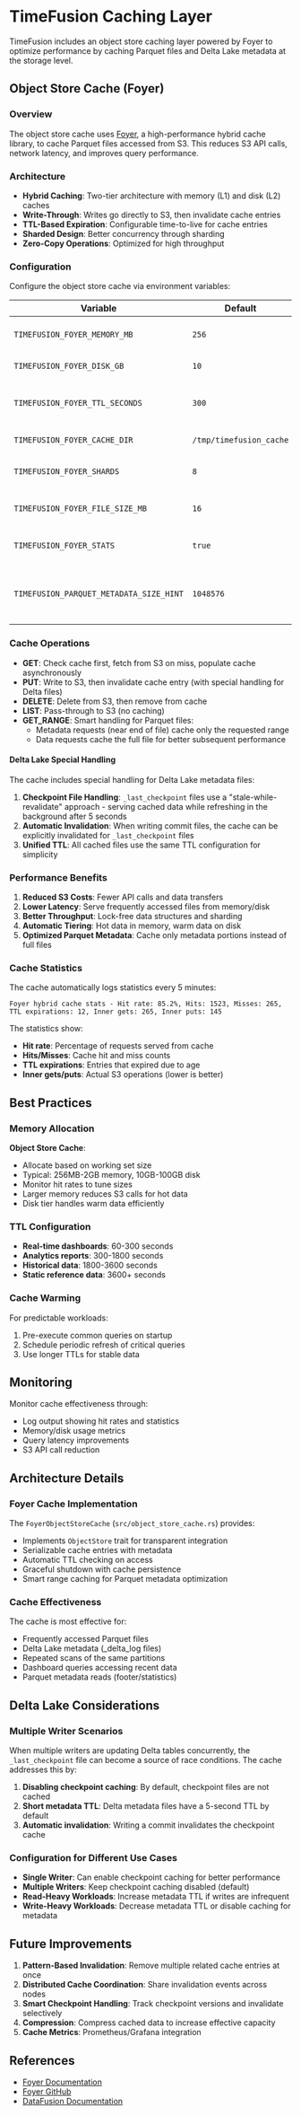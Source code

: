 # TimeFusion Caching Layer

TimeFusion includes an object store caching layer powered by Foyer to optimize performance by caching Parquet files and Delta Lake metadata at the storage level.

## Object Store Cache (Foyer)

### Overview

The object store cache uses [Foyer](https://foyer.rs), a high-performance hybrid cache library, to cache Parquet files accessed from S3. This reduces S3 API calls, network latency, and improves query performance.

### Architecture

- **Hybrid Caching**: Two-tier architecture with memory (L1) and disk (L2) caches
- **Write-Through**: Writes go directly to S3, then invalidate cache entries
- **TTL-Based Expiration**: Configurable time-to-live for cache entries
- **Sharded Design**: Better concurrency through sharding
- **Zero-Copy Operations**: Optimized for high throughput

### Configuration

Configure the object store cache via environment variables:

| Variable | Default | Description |
|----------|---------|-------------|
| `TIMEFUSION_FOYER_MEMORY_MB` | `256` | Memory cache size in MB |
| `TIMEFUSION_FOYER_DISK_GB` | `10` | Disk cache size in GB |
| `TIMEFUSION_FOYER_TTL_SECONDS` | `300` | TTL for cache entries (seconds) |
| `TIMEFUSION_FOYER_CACHE_DIR` | `/tmp/timefusion_cache` | Directory for disk cache |
| `TIMEFUSION_FOYER_SHARDS` | `8` | Number of shards for concurrency |
| `TIMEFUSION_FOYER_FILE_SIZE_MB` | `16` | File size for disk cache segments |
| `TIMEFUSION_FOYER_STATS` | `true` | Enable statistics logging |
| `TIMEFUSION_PARQUET_METADATA_SIZE_HINT` | `1048576` | Size hint (bytes) for Parquet metadata reads |

### Cache Operations

- **GET**: Check cache first, fetch from S3 on miss, populate cache asynchronously
- **PUT**: Write to S3, then invalidate cache entry (with special handling for Delta files)
- **DELETE**: Delete from S3, then remove from cache
- **LIST**: Pass-through to S3 (no caching)
- **GET_RANGE**: Smart handling for Parquet files:
  - Metadata requests (near end of file) cache only the requested range
  - Data requests cache the full file for better subsequent performance

#### Delta Lake Special Handling

The cache includes special handling for Delta Lake metadata files:

1. **Checkpoint File Handling**: `_last_checkpoint` files use a "stale-while-revalidate" approach - serving cached data while refreshing in the background after 5 seconds
2. **Automatic Invalidation**: When writing commit files, the cache can be explicitly invalidated for `_last_checkpoint` files
3. **Unified TTL**: All cached files use the same TTL configuration for simplicity

### Performance Benefits

1. **Reduced S3 Costs**: Fewer API calls and data transfers
2. **Lower Latency**: Serve frequently accessed files from memory/disk
3. **Better Throughput**: Lock-free data structures and sharding
4. **Automatic Tiering**: Hot data in memory, warm data on disk
5. **Optimized Parquet Metadata**: Cache only metadata portions instead of full files

### Cache Statistics

The cache automatically logs statistics every 5 minutes:

```
Foyer hybrid cache stats - Hit rate: 85.2%, Hits: 1523, Misses: 265, TTL expirations: 12, Inner gets: 265, Inner puts: 145
```

The statistics show:
- **Hit rate**: Percentage of requests served from cache
- **Hits/Misses**: Cache hit and miss counts
- **TTL expirations**: Entries that expired due to age
- **Inner gets/puts**: Actual S3 operations (lower is better)

## Best Practices

### Memory Allocation

**Object Store Cache**: 
- Allocate based on working set size
- Typical: 256MB-2GB memory, 10GB-100GB disk
- Monitor hit rates to tune sizes
- Larger memory reduces S3 calls for hot data
- Disk tier handles warm data efficiently

### TTL Configuration

- **Real-time dashboards**: 60-300 seconds
- **Analytics reports**: 300-1800 seconds  
- **Historical data**: 1800-3600 seconds
- **Static reference data**: 3600+ seconds

### Cache Warming

For predictable workloads:
1. Pre-execute common queries on startup
2. Schedule periodic refresh of critical queries
3. Use longer TTLs for stable data

## Monitoring

Monitor cache effectiveness through:
- Log output showing hit rates and statistics
- Memory/disk usage metrics
- Query latency improvements
- S3 API call reduction

## Architecture Details

### Foyer Cache Implementation

The `FoyerObjectStoreCache` (`src/object_store_cache.rs`) provides:
- Implements `ObjectStore` trait for transparent integration
- Serializable cache entries with metadata
- Automatic TTL checking on access
- Graceful shutdown with cache persistence
- Smart range caching for Parquet metadata optimization

### Cache Effectiveness

The cache is most effective for:
- Frequently accessed Parquet files
- Delta Lake metadata (_delta_log files)
- Repeated scans of the same partitions
- Dashboard queries accessing recent data
- Parquet metadata reads (footer/statistics)

## Delta Lake Considerations

### Multiple Writer Scenarios

When multiple writers are updating Delta tables concurrently, the `_last_checkpoint` file can become a source of race conditions. The cache addresses this by:

1. **Disabling checkpoint caching**: By default, checkpoint files are not cached
2. **Short metadata TTL**: Delta metadata files have a 5-second TTL by default
3. **Automatic invalidation**: Writing a commit invalidates the checkpoint cache

### Configuration for Different Use Cases

- **Single Writer**: Can enable checkpoint caching for better performance
- **Multiple Writers**: Keep checkpoint caching disabled (default)
- **Read-Heavy Workloads**: Increase metadata TTL if writes are infrequent
- **Write-Heavy Workloads**: Decrease metadata TTL or disable caching for metadata

## Future Improvements

1. **Pattern-Based Invalidation**: Remove multiple related cache entries at once
2. **Distributed Cache Coordination**: Share invalidation events across nodes
3. **Smart Checkpoint Handling**: Track checkpoint versions and invalidate selectively
4. **Compression**: Compress cached data to increase effective capacity
5. **Cache Metrics**: Prometheus/Grafana integration

## References

- [Foyer Documentation](https://foyer.rs)
- [Foyer GitHub](https://github.com/foyer-rs/foyer)
- [DataFusion Documentation](https://arrow.apache.org/datafusion/)